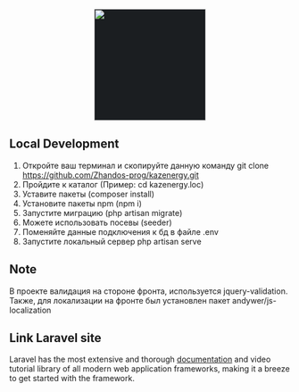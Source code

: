 <p align="center"><a href="https://invision.kz.com" target="_blank"><img style="background-color: #1b1e21"  src="https://invision.kz/wp-content/uploads/2018/02/logo-invision-whiteorange.png" width="200"></a></p>

## Local Development
1. Откройте ваш терминал и скопируйте данную команду git clone https://github.com/Zhandos-prog/kazenergy.git
2. Пройдите к каталог (Пример: cd kazenergy.loc)
3. Уставите пакеты (composer install)
4. Установите пакеты npm (npm i)
5. Запустите миграцию (php artisan migrate)
6. Можете использовать посевы (seeder)
7. Поменяйте данные подключения к бд в файле .env
8. Запустите локальный сервер php artisan serve

## Note

В проекте валидация на стороне фронта, используется jquery-validation.
Также, для локализации на фронте был установлен пакет andywer/js-localization


## Link Laravel site
Laravel has the most extensive and thorough [documentation](https://laravel.com/docs) and video tutorial library of all modern web application frameworks, making it a breeze to get started with the framework.
